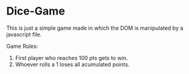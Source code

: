 # Dice-Game

  This is just a simple game made in which the DOM is manipulated by a javascript file.


Game Rules:

  1. First player who reaches 100 pts gets to win.
  2. Whoever rolls a 1 loses all acumulated points.
 
